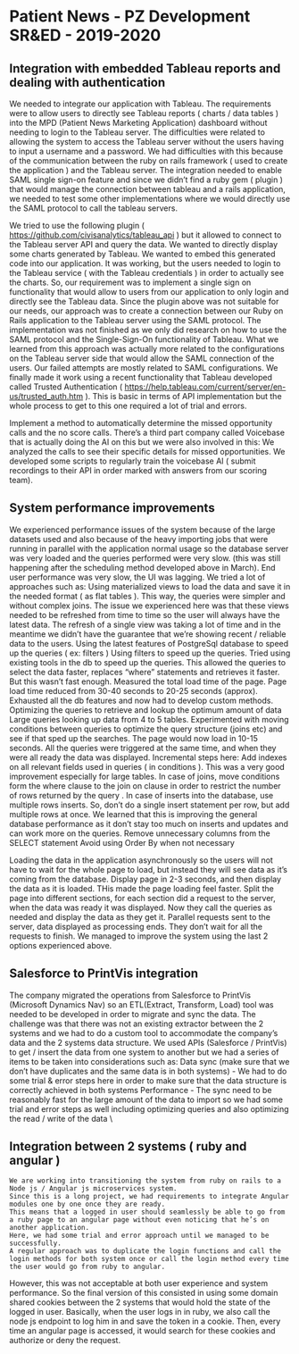 Patient News - PZ Development SR&ED - 2019-2020
==============================================================



Integration with embedded Tableau reports and dealing with authentication
-------------------------------------------------------------------------------------

We needed to integrate our application with Tableau.  The requirements were to allow users to directly see Tableau reports ( charts / data tables ) into the MPD (Patient News Marketing Application)  dashboard without needing to login to the Tableau server.
The difficulties were related to allowing the system to access the Tableau server without the users having to input a username and a password. We had difficulties with this because of the communication between the ruby on rails framework ( used to create the application ) and the Tableau server. The integration needed to enable SAML single sign-on feature and since we didn’t find a ruby gem ( plugin ) that would manage the connection between tableau and a rails application, we needed to test some other implementations where we would directly use the SAML protocol to call the tableau servers. 

We tried to use the following plugin ( https://github.com/civisanalytics/tableau_api ) but it allowed to connect to the Tableau server API and query the data. We wanted to directly display some charts generated by Tableau. We wanted to embed this generated code into our application. It was working, but the users needed to login to the Tableau service ( with the Tableau credentials ) in order to actually see the charts. So, our requirement was to implement a single sign on functionality that would allow to users from our application to only login and directly see the Tableau data.
Since the plugin above was not suitable for our needs,  our approach was to create a connection between our Ruby on Rails application to the Tableau server using the SAML protocol. The implementation was not finished as we only did research on how to use the SAML protocol and the Single-Sign-On functionality of Tableau. What we learned from this approach was actually more related to the configurations on the Tableau server side that would allow the SAML connection of the users. Our failed attempts are mostly related to SAML configurations.
We finally made it work using a recent functionality that Tableau developed called Trusted Authentication ( https://help.tableau.com/current/server/en-us/trusted_auth.htm ).
This is basic in terms of API implementation but the whole process to get to this one required a lot of trial and errors.


Implement a method to automatically determine the missed opportunity calls and the no score calls.
There’s a third part company called Voicebase that is actually doing the AI on this but we were also involved in this:
We analyzed the calls to see their specific details for missed opportunities.
We developed some scripts to regularly train the voicebase AI ( submit recordings to their API in order marked with answers from our scoring team).


System performance improvements
---------------------------------------

We experienced performance issues of the system because of the large datasets used and also because of the heavy importing jobs that were running in parallel with the application normal usage so the database server was very loaded and the queries performed were very slow. (this was still happening after the scheduling method developed above in March). End user performance was very slow, the UI was lagging. 
	We tried a lot of approaches such as:
Using materialized views to load the data and save it in the needed format ( as flat tables ). This way, the queries were simpler and without complex joins. The issue we experienced here was that these views needed to be refreshed from time to time so the user will always have the latest data. The refresh of a single view was taking a lot of time and in the meantime we didn’t have the guarantee that we’re showing recent / reliable data to the users.
Using the latest features of PostgreSql database to speed up the queries ( ex: filters )
Using filters to speed up the queries. Tried using existing tools in the db to speed up the queries. This allowed the queries to select the data faster, replaces “where” statements and retrieves it faster. But this wasn’t fast enough. Measured the total load time of the page. Page load time reduced from 30-40 seconds to 20-25 seconds (approx). Exhausted all the db features and now had to develop custom methods.
Optimizing the queries to retrieve and lookup the optimum amount of data
Large queries looking up data from 4 to 5 tables. Experimented with moving conditions between queries to optimize the query structure (joins etc) and see if that sped up the searches. The page would now load in 10-15 seconds. All the queries were triggered at the same time, and when they were all ready the data was displayed.
Incremental steps here:
Add indexes on all relevant fields used in queries ( in conditions ). This was a very good improvement especially for large tables.
In case of joins, move conditions form the where clause to the join on clause in order to restrict the number of rows returned by the query .
In case of inserts into the database, use multiple rows inserts. So, don’t do a single insert statement per row, but add multiple rows at once. We learned that this is improving the general database performance as it don’t stay too much on inserts and updates and can work more on the queries. 
Remove unnecessary columns from the SELECT statement
Avoid using Order By when not necessary

Loading the data in the application asynchronously so the users will not have to wait for the whole page to load, but instead they will see data as it’s coming from the database.
Display page in 2-3 seconds, and then display the data as it is loaded. THis made the page loading feel faster. Split the page into different sections, for each section did a request to the server, when the data was ready it was displayed. Now they call the queries as needed and display the data as they get it. Parallel requests sent to the server, data displayed as processing ends. They don’t wait for all the requests to finish.
We managed to improve the system using the last 2 options experienced above.

Salesforce to PrintVis integration
-----------------------------------------------

The company migrated the operations from Salesforce to PrintVis (Microsoft Dynamics Nav) so an ETL(Extract, Transform, Load) tool was needed to be developed in order to migrate and sync the data.
	The challenge was that there was not an existing extractor between the 2 systems and we had to do a custom tool to accommodate the company’s data and the 2 systems data structure. We used APIs (Salesforce / PrintVis) to get / insert the data from one system to another but we had a series of items to be taken into considerations such as:
Data sync (make sure that we don’t have duplicates and the same data is in both systems) - We had to do some trial & error steps here in order to make sure that the data structure is correctly achieved in both systems
Performance - The sync need to be reasonably fast for the large amount of the data to import so we had some trial and error steps as well including optimizing queries and also optimizing the read / write of the data
\


Integration between 2 systems ( ruby and angular )
------------------------------------------------------------

	We are working into transitioning the system from ruby on rails to a Node js / Angular js microservices system.
	Since this is a long project, we had requirements to integrate Angular modules one by one once they are ready. 
	This means that a logged in user should seamlessly be able to go from a ruby page to an angular page without even noticing that he’s on another application.
	Here, we had some trial and error approach until we managed to be successfully. 
	A regular approach was to duplicate the login functions and call the login methods for both system once or call the login method every time the user would go from ruby to angular.
However, this was not acceptable at both user experience and system performance.
	So the final version of this consisted in using some domain shared cookies between the 2 systems that would hold the state of the logged in user. Basically, when the user logs in in ruby, we also call the node js endpoint to log him in and save the token in a cookie. Then, every time an angular page is accessed, it would search for these cookies and authorize or deny the request.
